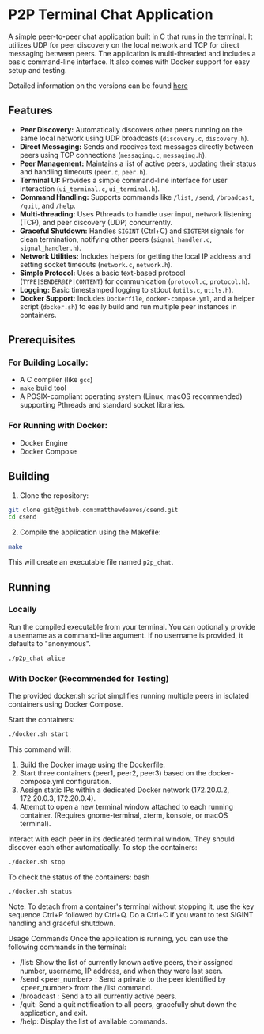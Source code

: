 # P2P Terminal Chat Application

A simple peer-to-peer chat application built in C that runs in the terminal. It utilizes UDP for peer discovery on the local network and TCP for direct messaging between peers. The application is multi-threaded and includes a basic command-line interface. It also comes with Docker support for easy setup and testing.

Detailed information on the versions can be found [here](TAGS.md)

## Features

*   **Peer Discovery:** Automatically discovers other peers running on the same local network using UDP broadcasts (`discovery.c`, `discovery.h`).
*   **Direct Messaging:** Sends and receives text messages directly between peers using TCP connections (`messaging.c`, `messaging.h`).
*   **Peer Management:** Maintains a list of active peers, updating their status and handling timeouts (`peer.c`, `peer.h`).
*   **Terminal UI:** Provides a simple command-line interface for user interaction (`ui_terminal.c`, `ui_terminal.h`).
*   **Command Handling:** Supports commands like `/list`, `/send`, `/broadcast`, `/quit`, and `/help`.
*   **Multi-threading:** Uses Pthreads to handle user input, network listening (TCP), and peer discovery (UDP) concurrently.
*   **Graceful Shutdown:** Handles `SIGINT` (Ctrl+C) and `SIGTERM` signals for clean termination, notifying other peers (`signal_handler.c`, `signal_handler.h`).
*   **Network Utilities:** Includes helpers for getting the local IP address and setting socket timeouts (`network.c`, `network.h`).
*   **Simple Protocol:** Uses a basic text-based protocol (`TYPE|SENDER@IP|CONTENT`) for communication (`protocol.c`, `protocol.h`).
*   **Logging:** Basic timestamped logging to stdout (`utils.c`, `utils.h`).
*   **Docker Support:** Includes `Dockerfile`, `docker-compose.yml`, and a helper script (`docker.sh`) to easily build and run multiple peer instances in containers.

## Prerequisites

### For Building Locally:

*   A C compiler (like `gcc`)
*   `make` build tool
*   A POSIX-compliant operating system (Linux, macOS recommended) supporting Pthreads and standard socket libraries.

### For Running with Docker:

*   Docker Engine
*   Docker Compose

## Building

1.  Clone the repository:
```bash
git clone git@github.com:matthewdeaves/csend.git
cd csend
```
2.  Compile the application using the Makefile:
```bash
make
```
This will create an executable file named `p2p_chat`.

## Running

### Locally

Run the compiled executable from your terminal. You can optionally provide a username as a command-line argument. If no username is provided, it defaults to "anonymous".

```bash
./p2p_chat alice
```

### With Docker (Recommended for Testing)
The provided docker.sh script simplifies running multiple peers in isolated containers using Docker Compose.

Start the containers:
```bash
./docker.sh start
```

This command will:

1. Build the Docker image using the Dockerfile.
2. Start three containers (peer1, peer2, peer3) based on the docker-compose.yml configuration.
3. Assign static IPs within a dedicated Docker network (172.20.0.2, 172.20.0.3, 172.20.0.4).
4. Attempt to open a new terminal window attached to each running container. (Requires gnome-terminal, xterm, konsole, or macOS terminal).

Interact with each peer in its dedicated terminal window. They should discover each other automatically.
To stop the containers:
```bash
./docker.sh stop
```
To check the status of the containers:
bash

    ./docker.sh status

Note: To detach from a container's terminal without stopping it, use the key sequence Ctrl+P followed by Ctrl+Q. Do a Ctrl+C if you want to test SIGINT handling and graceful shutdown.

Usage Commands
Once the application is running, you can use the following commands in the terminal:

* /list: Show the list of currently known active peers, their assigned number, username, IP address, and when they were last seen.
* /send <peer_number> <message>: Send a private <message> to the peer identified by <peer_number> from the /list command.
* /broadcast <message>: Send a <message> to all currently active peers.
* /quit: Send a quit notification to all peers, gracefully shut down the application, and exit.
* /help: Display the list of available commands.